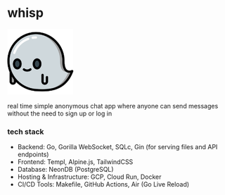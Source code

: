 # whisp

<img src="static/favicon.ico" width="150" />

real time simple anonymous chat app where anyone can send messages without the need to sign up or log in

### tech stack 
- Backend: Go, Gorilla WebSocket, SQLc, Gin (for serving files and API endpoints)
- Frontend: Templ, Alpine.js, TailwindCSS
- Database: NeonDB (PostgreSQL)
- Hosting & Infrastructure: GCP, Cloud Run, Docker
- CI/CD Tools: Makefile, GitHub Actions, Air (Go Live Reload)
